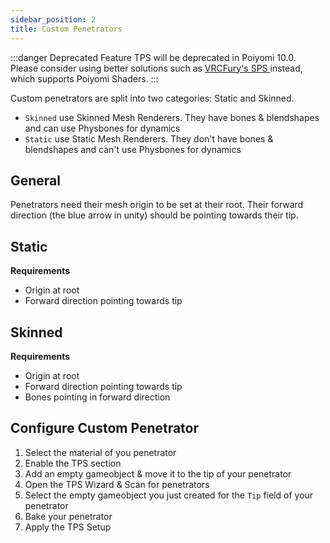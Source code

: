 ```yaml
---
sidebar_position: 2
title: Custom Penetrators
---
```


:::danger Deprecated Feature
TPS will be deprecated in Poiyomi 10.0. Please consider using better solutions such as [VRCFury's SPS <FAIcon icon="fa-solid fa-square-arrow-up-right"/>](https://vrcfury.com/sps/) instead, which supports Poiyomi Shaders.
:::

Custom penetrators are split into two categories: Static and Skinned.
- `Skinned` use Skinned Mesh Renderers. They have bones & blendshapes and can use Physbones for dynamics
- `Static` use Static Mesh Renderers. They don't have bones & blendshapes and can't use Physbones for dynamics

## General

Penetrators need their mesh origin to be set at their root. Their forward direction (the blue arrow in unity) should be pointing towards their tip.

## Static
**Requirements**
- Origin at root
- Forward direction pointing towards tip

## Skinned
**Requirements**
- Origin at root
- Forward direction pointing towards tip
- Bones pointing in forward direction

## Configure Custom Penetrator
1. Select the material of you penetrator
2. Enable the TPS section
3. Add an empty gameobject & move it to the tip of your penetrator
4. Open the TPS Wizard & Scan for penetrators
5. Select the empty gameobject you just created for the `Tip` field of your penetrator
6. Bake your penetrator
7. Apply the TPS Setup
